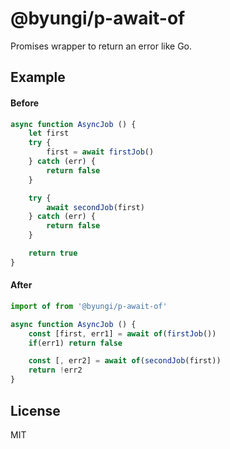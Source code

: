 # @byungi/p-await-of
Promises wrapper to return an error like Go.

## Example
#### Before
```js
async function AsyncJob () {
    let first
    try {
        first = await firstJob()
    } catch (err) {
        return false
    }

    try {
        await secondJob(first)
    } catch (err) {
        return false
    }

    return true
}
```

#### After
```js
import of from '@byungi/p-await-of'

async function AsyncJob () {
    const [first, err1] = await of(firstJob())
    if(err1) return false

    const [, err2] = await of(secondJob(first))
    return !err2
}
```

## License
MIT

